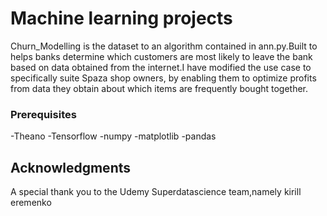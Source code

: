 # Machine learning projects

Churn_Modelling is the dataset to an algorithm contained in ann.py.Built to helps banks
determine which customers are most likely to leave the bank  based on data obtained
from the internet.I have modified the use case to specifically suite Spaza shop owners,
by enabling them to optimize profits from data they obtain about which items are
frequently bought together.

### Prerequisites

-Theano
-Tensorflow
-numpy
-matplotlib
-pandas

## Acknowledgments

A special thank you to the Udemy Superdatascience team,namely kirill eremenko
